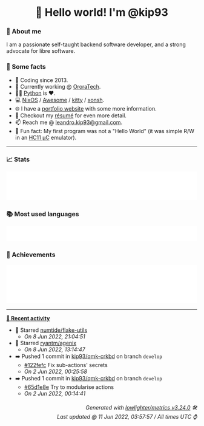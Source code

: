 <!-- README template, populated using this action:
     https://github.com/kip93/kip93/blob/main/.github/workflows/readme.yml. -->

<h1 align="center">👋 Hello world! I'm @kip93</h1> <!-- LOGIN => username -->

### 👤 About me

I am a passionate self-taught backend software developer, and a strong advocate for libre software.


### 💬 Some facts

* 📅 Coding since 2013.
* 💼 Currently working @ [OroraTech](https://ororatech.com/).
* 👨‍💻 [Python](https://github.com/search?q=user%3Akip93&l=python) is ❤️. <!-- LOGIN => username -->
* 💻 [NixOS](https://github.com/NixOS/) /
     [Awesome](https://github.com/awesomeWM/) /
     [kitty](https://github.com/kovidgoyal/kitty/) /
     [xonsh](https://github.com/xonsh/).
* 🌐 I have a [portfolio website](https://kip93.net/) with some more information.
* 📝 Checkout my [résumé](https://kip93.net/resume/) for even more detail.
* 📫 Reach me @ [leandro.kip93@gmail.com](mailto:leandro.kip93@gmail.com).
* 🎲 Fun fact: My first program was not a "Hello World" (it was simple R/W in an [HC11 µC](https://en.wikipedia.org/wiki/68HC11) emulator).


-----------------------------------------------------------------------------------------------------------------------


### 📈 Stats

![](./stats.svg)


### 📚 Most used languages <!-- by percentage, in decreasing order -->

![](./languages.svg)


### 🏅 Achievements

![](./achievements.svg)


-----------------------------------------------------------------------------------------------------------------------


**[📰 Recent activity](https://github.com/kip93)**
* 🌟 Starred [numtide/flake-utils](https://github.com/numtide/flake-utils)
  * *On 8 Jun 2022, 21:04:51*
* 🌟 Starred [ryantm/agenix](https://github.com/ryantm/agenix)
  * *On 8 Jun 2022, 13:14:47*
* ➡️ Pushed 1 commit in [kip93/qmk-crkbd](https://github.com/kip93/qmk-crkbd) on branch `develop`
  * [#122fefc](https://github.com/kip93/qmk-crkbd/commit/122fefc) Fix sub-actions&#39; secrets
  * *On 2 Jun 2022, 00:25:58*
* ➡️ Pushed 1 commit in [kip93/qmk-crkbd](https://github.com/kip93/qmk-crkbd) on branch `develop`
  * [#65d1e8e](https://github.com/kip93/qmk-crkbd/commit/65d1e8e) Try to modularise actions
  * *On 2 Jun 2022, 00:14:41*
 <!-- Last activity -->


<h6 align="right"><em>
    Generated with <a href="https://github.com/lowlighter/metrics/tree/latest/">lowlighter/metrics v3.24.0</a> 🛠️<br> <!-- VERSION => MAJOR.minor.patch -->
    Last updated @ 11 Jun 2022, 03:57:57 / All times UTC ⌚ <!-- meta.generated => DD/MM/YYYY, hh:mm -->
</em></h6>
